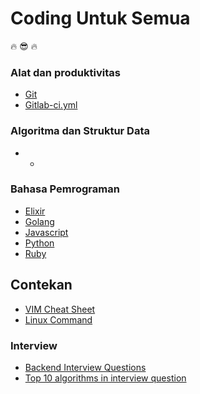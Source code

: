 # Coding Untuk Semua

:fire: :sunglasses: :fire:

### Alat dan produktivitas
* [Git](https://github.com/ervinismu/coding-untuk-semua/blob/master/git.md)
* [Gitlab-ci.yml](https://docs.gitlab.com/ee/ci/)

### Algoritma dan Struktur Data
* -

### Bahasa Pemrograman
*  [Elixir](https://github.com/ervinismu/everyone-write-code/blob/master/elixir.md)
*  [Golang](https://github.com/ervinismu/everyone-write-code/blob/master/golang.md)
*  [Javascript](https://github.com/ervinismu/everyone-write-code/blob/master/javascript.md)
*  [Python](https://github.com/ervinismu/everyone-write-code/blob/master/python.md)
*  [Ruby](https://github.com/ervinismu/everyone-write-code/blob/master/ruby.md)

## Contekan
* [VIM Cheat Sheet](https://gist.github.com/ervinismu/dc438d3668dbacb04ab36c65c4fb5570)
* [Linux Command](https://maker.pro/linux/tutorial/basic-linux-commands-for-beginners)

### Interview
*  [Backend Interview Questions](https://github.com/arialdomartini/Back-End-Developer-Interview-Questions)
*  [Top 10 algorithms in interview question](https://www.geeksforgeeks.org/top-10-algorithms-in-interview-questions/)
